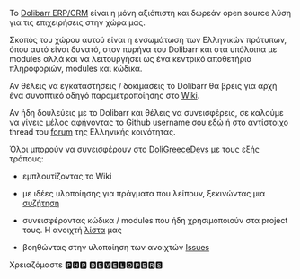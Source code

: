 To [Dolibarr ERP/CRM](https://www.dolibarr.org/) είναι η μόνη αξιόπιστη και δωρεάν open source λύση για τις επιχειρήσεις στην χώρα μας.

Σκοπός του χώρου αυτού είναι η ενσωμάτωση των Ελληνικών πρότυπων, όπου αυτό είναι δυνατό, στον πυρήνα του Dolibarr και στα υπόλοιπα με modules αλλά και να λειτουργήσει ως ένα κεντρικό αποθετήριο πληροφοριών, modules και κώδικα.

Αν θέλεις να εγκαταστήσεις / δοκιμάσεις το Dolibarr θα βρεις για αρχή ένα συνοπτικό οδηγό παραμετροποίησης στο [Wiki](https://github.com/DoliGreece/DoliGreeceDevs/wiki).

Αν ήδη δουλεύεις με το Dolibarr και θέλεις να συνεισφέρεις, σε καλούμε να γίνεις μέλος αφήνοντας το Github username σου [εδώ](https://github.com/orgs/DoliGreece/discussions/1) ή στο αντίστοιχο thread του [forum](https://www.dolibarr.gr/foroum/doligreece.html) της Ελληνικής κοινότητας.

Όλοι μπορούν να συνεισφέρουν στο [DoliGreeceDevs](https://github.com/DoliGreece/DoliGreeceDevs) με τους εξής τρόπους:

* εμπλουτίζοντας το Wiki

* με ιδέες υλοποίησης για πράγματα που λείπουν, ξεκινώντας μια [συζήτηση](https://github.com/orgs/DoliGreece/discussions)

* συνεισφέροντας κώδικα / modules που ήδη χρησιμοποιούν στα project τους. H ανοιχτή [λίστα](https://github.com/DoliGreece/DoliGreeceDevs#are-we-there-yet) μας

* βοηθώντας στην υλοποίηση των ανοιχτών [Issues](https://github.com/DoliGreece/DoliGreeceDevs/issues)

Χρειαζόμαστε 🅿🅷🅿 🅳🅴🆅🅴🅻🅾🅿🅴🆁🆂

